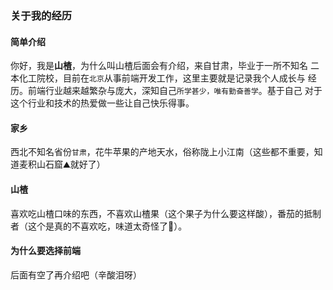 ### 关于我的经历
#### 简单介绍
你好，我是<b>山楂</b>，为什么叫山楂后面会有介绍，来自甘肃，毕业于一所不知名
二本化工院校，目前在```北京```从事前端开发工作，这里主要就是记录我个人成长与
经历。前端行业越来越繁杂与庞大，深知自己```所学甚少，唯有勤奋善学```。基于自己
对于这个行业和技术的热爱做一些让自己快乐得事。
#### 家乡
西北不知名省份```甘肃```，花牛苹果的产地天水，俗称陇上小江南（这些都不重要，知
道麦积山石窟:mountain:就好了）

#### 山楂
喜欢吃山楂口味的东西，不喜欢山楂果（这个果子为什么要这样酸），番茄的抵制者（这个是真的不喜欢吃，味道太奇怪了🤢）。

#### 为什么要选择前端
后面有空了再介绍吧（辛酸泪呀）